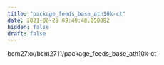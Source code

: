 ```yaml
---
title: "package_feeds_base_ath10k-ct"
date: 2021-06-29 09:40:48.058882
hidden: false
draft: false
---
```


bcm27xx/bcm2711/package_feeds_base_ath10k-ct

